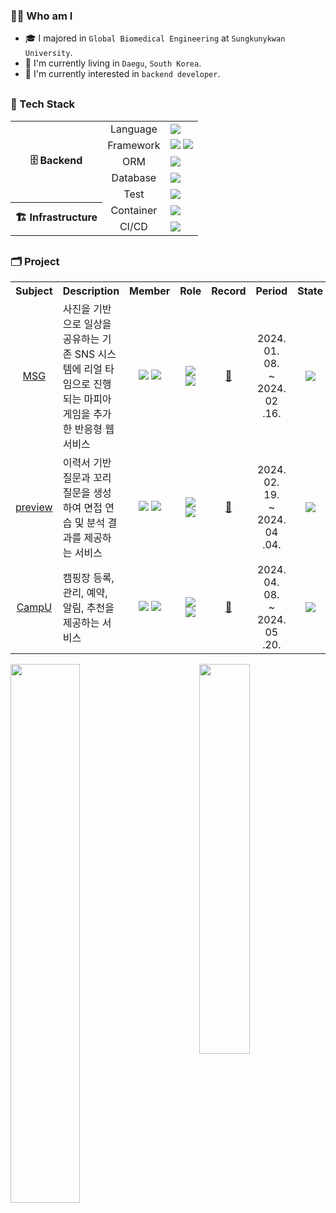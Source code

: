 <h3>🙋‍♂️ Who am I</h3>

<div>

- 🎓 I majored in `Global Biomedical Engineering` at `Sungkunykwan University`.
- 💒 I'm currently living in `Daegu`, `South Korea`.
- 🎯 I'm currently interested in `backend developer`.

</div>

<h3 style="margin-top:30px">💪 Tech Stack</h3>

<div>

<table>
    <tr>
        <th rowspan="5" style="text-align: center">🗄️ Backend</th>
        <td style="text-align: center">Language</td>
        <td>
            <img src="https://img.shields.io/badge/Java-437291?style=default&logo=openjdk&logoColor=white">
        </td>
    </tr>
	<tr>
        <td style="text-align: center">Framework</td>
        <td>
            <img src="https://img.shields.io/badge/Spring Boot-6DB33F?style=default&logo=Spring Boot&logoColor=white"/>
            <img src="https://img.shields.io/badge/Spring Security-6DB33F?style=default&logo=Spring Security&logoColor=white"/>
        </td>
    </tr>
	<tr>
        <td style="text-align: center">ORM</td>
        <td>
            <img src="https://img.shields.io/badge/Hibernate-59666C?style=default&logo=hibernate&logoColor=white"/>
        </td>
    </tr>
    <tr>
        <td style="text-align: center">Database</td>
        <td>
            <img src="https://img.shields.io/badge/MariaDB-4479A1?style=default&logo=MariaDb&logoColor=white"/>
        </td>
    </tr>
	<tr>
        <td style="text-align: center">Test</td>
        <td>
            <img src="https://img.shields.io/badge/JUnit5-25A162?style=default&logo=JUnit5&logoColor=white"/>
        </td>
    </tr>
    <tr>
        <th rowspan="2" style="text-align: center">🏗️ Infrastructure</th>
        <td style="text-align: center">Container</td>
        <td>
            <img src="https://img.shields.io/badge/Docker-2496ED?style=default&logo=docker&logoColor=white"/>
        </td>
    </tr>
	<tr>
        <td style="text-align: center">CI/CD</td>
        <td>
            <img src="https://img.shields.io/badge/Jenkins-D24939?style=default&logo=jenkins&logoColor=white">
        </td>
    </tr>
</table>

</div>

<h3 style="margin-top:30px">🗂️ Project</h3>

<table>
    <tr>
        <th style="text-align: center" width="10%">Subject</th>
        <th style="text-align: center" width="36%">Description</th>
        <th style="text-align: center" width="12%">Member</th>
        <th style="text-align: center" width="13%">Role</th>
        <th style="text-align: center" width="5%">Record</th>
        <th style="text-align: center" width="13%">Period</th>
        <th style="text-align: center" width="11%">State</th>
    </tr>
    <tr>
        <td style="text-align: center"><a href="https://github.com/d109-msg">MSG</a></td>
        <td>사진을 기반으로 일상을 공유하는 기존 SNS 시스템에 리얼 타임으로 진행되는 마피아 게임을 추가한 반응형 웹 서비스</td>
        <td style="text-align: center">
            <img src="https://img.shields.io/badge/2-Frontend-31A8FF?style=default"/>
            <img src="https://img.shields.io/badge/4-Backend-83B81A?style=default"/><br>
        </td>
        <td style="text-align: center">
            <img src="https://img.shields.io/badge/Backend-83B81A?style=default"/>
            <img src="https://img.shields.io/badge/Infrastructure-FF9A00?style=default"/><br>
        </td>
        <td style="text-align: center"><a href="https://ubermensch100326.tistory.com/241" target="_blank">📃</a></td>
        <td style="text-align: center">2024. 01. 08.<br>~<br>2024. 02 .16.</td>
        <td style="text-align: center"><img src="https://img.shields.io/badge/Completed-009900?style=default"/></td>
    </tr>
    <tr>
        <td style="text-align: center"><a href="https://github.com/d102-preview">preview</a></td>
        <td>이력서 기반 질문과 꼬리질문을 생성하여 면접 연습 및 분석 결과를 제공하는 서비스</td>
        <td style="text-align: center">
            <img src="https://img.shields.io/badge/3-Frontend-31A8FF?style=default"/>
            <img src="https://img.shields.io/badge/3-Backend-83B81A?style=default"/><br>
        </td>
        <td style="text-align: center">
            <img src="https://img.shields.io/badge/Backend-83B81A?style=default"/>
            <img src="https://img.shields.io/badge/Infrastructure-FF9A00?style=default"/><br>
        </td>
        <td style="text-align: center"><a href="https://ubermensch100326.tistory.com/243" target="_blank">📃</a></td>
        <td style="text-align: center">2024. 02. 19.<br>~<br>2024. 04 .04.</td>
        <td style="text-align: center"><img src="https://img.shields.io/badge/Completed-009900?style=default"/></td>
    </tr>
    <tr>
        <td style="text-align: center"><a href="https://github.com/d106-campu">CampU</a></td>
        <td>캠핑장 등록, 관리, 예약, 알림, 추천을 제공하는 서비스</td>
        <td style="text-align: center">
            <img src="https://img.shields.io/badge/3-Frontend-31A8FF?style=default"/>
            <img src="https://img.shields.io/badge/3-Backend-83B81A?style=default"/><br>
        </td>
        <td style="text-align: center">
            <img src="https://img.shields.io/badge/Backend-83B81A?style=default"/>
            <img src="https://img.shields.io/badge/Infrastructure-FF9A00?style=default"/><br>
        </td>
        <td style="text-align: center"><a href="https://ubermensch100326.tistory.com/244" target="_blank">📃</a></td>
        <td style="text-align: center">2024. 04. 08.<br>~<br>2024. 05 .20.</td>
        <td style="text-align: center"><img src="https://img.shields.io/badge/In Progress-FF0000?style=default"/></td>
    </tr>
</table>

<div>
    <img align="left" width="47%" src="https://github-readme-stats.vercel.app/api?username=ubermensch100326&show_icons=true&theme=default"> 
    <a href="https://solved.ac/profile/ubermensch100326">
	  <img align="right" width="40%" src="http://mazassumnida.wtf/api/v2/generate_badge?boj=ubermensch100326">
    </a>
</div>
